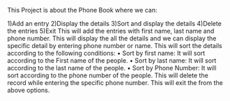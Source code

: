This Project is about the Phone Book where we can:

1)Add an entry
2)Display the details
3)Sort and display the details
4)Delete the entries
5)Exit
This will add the entries with first name, last name and phone number. 
This will display the all the details and we can display the specific detail by entering phone number or name. 
This will sort the details according to the following conditions:
•	Sort by first name: It will sort according to the First name of the people.
•	Sort by last name: It will sort according to the last name of the people.
•	Sort by Phone Number: It will sort according to the phone number of the people.
This will delete the record while entering the specific phone number.
This will exit the from the above options.
